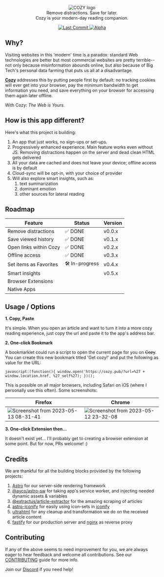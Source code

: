 
<p align="center">
  <img src="https://github.com/user-attachments/assets/e49b56a7-cc0f-45a3-98e0-8bbcbd02a47c" alt="COZY logo" /><br />
  Remove distractions. Save for later.<br />
  Cozy is your modern-day reading companion.
</p>
<p align="center">
  <a href="https://github.com/ayoayco/cozy">
    <img alt="Last Commit" src="https://img.shields.io/github/last-commit/ayoayco/cozy?logo=github" />
  </a>
  <a href="https://github.com/ayoayco/cozy-reader/releases/latest">
    <img alt="Alpha" src="https://img.shields.io/github/package-json/v/ayoayco/cozy?label=alpha" />
  </a><br />
</p>


## Why?

Visiting websites in this 'modern' time is a paradox: standard Web technologies are better but most commercial websites are pretty terrible--not only because misinformation abounds online, but also because of Big Tech's personal data farming that puts us all at a disadvantage.

[**Cozy**](https://cozy.pub) addresses this by putting people first by default: no tracking cookies will ever get into your browser, pay the minimum bandwidth to get information you need, and save everything on your browser for accessing them again later offline.

With Cozy: *The Web is Yours.*

## How is this app different?
Here's what this project is building:
1. An app that just works, no sign-ups or set-ups.
2. Progressively enhanced experience. Main feature works even without JS. Removing distractions happen on the server and dead clean HTML gets delivered
3. All your data are cached and does not leave your device;  offline access is by default
4. Cloud-sync will be opt-in, with your choice of provider
5. Will also explore smart insights, such as:
    1. text summarization
    2. dominant emotion
    3. other sources for lateral reading

## Roadmap
| Feature | Status | Version |
| --- | --- | --- |
| Remove distractions| ✅ DONE | v0.0.x |
| Save viewed history | ✅ DONE | v0.1.x |
| Open links within Cozy | ✅ DONE | v0.2.x |
| Offline access | ✅ DONE | v0.3.x |
| Set items as Favorites | 🛠️ In-progress | v0.4.x |
| Smart insights | | v0.5.x |
| Browser Extensions | | |
| Native Apps | | |

## Usage / Options

**1. Copy, Paste**

It's simple. When you open an article and want to turn it into a more cozy reading experience, just copy the url and paste it to the app's address bar.  

**2. One-click Bookmark**

A bookmarklet could run a script to open the current page for you on ~~Cozy~~. You can create this new bookmark titled 'Get cozy!' and put the following as value for the URL:

```
javascript:(function(){ window.open('https://cozy.pub/?url=%27 + window.location.href, %27_self%27); })();
```

This is possible on all major browsers, including Safari on iOS (where I personally use this often). Some screenshots:

| Firefox | Chrome |
| --- | --- |
| ![Screenshot from 2023-05-13 08-31-41](https://github.com/ayoayco/cozy/assets/4262489/9b296d4f-2722-483a-bbc2-431c6b2ae996) | ![Screenshot from 2023-05-12 23-32-08](https://github.com/ayoayco/cozy/assets/4262489/144b74f8-3949-46b9-849c-351e4af0ac12) |

**3. One-click Extension then...**

It doesn't exist yet... I'll probably get to creating a browser extension at some point. But for now, PRs welcome! :)

## Credits
We are thankful for all the building blocks provided by the following projects:
1. [Astro](https://www.npmjs.com/package/astro) for our server-side rendering framework
1. [@ayco/astro-sw](https://ayco.io/n/@ayco/astro-sw) for taking app's service worker, and injecting needed dynamic assets & variables 
1. [@extractus/article-extractor](https://www.npmjs.com/package/@extractus/article-extractor) for the amazing scraping of articles
1. [astro-iconify](https://www.npmjs.com/package/astro-iconify) for easily using icon-sets in [iconify](https://icon-sets.iconify.design/)
1. [ultrahtml](https://www.npmjs.com/package/ultrahtml) for any cleanup and transformation we do on the received article content
1. [fastify](https://fastify.dev/) for our production server and [nginx](https://nginx.org/) as reverse proxy

## Contributing
If any of the above seems to need improvement for you, we are always eager to hear feedback and welcome all contributions. See our [CONTRIBUTING](/CONTRIBUTING.md) guide for more info.

Join our [Discord](https://discord.gg/kkvW7GYNAp) if you need help!

